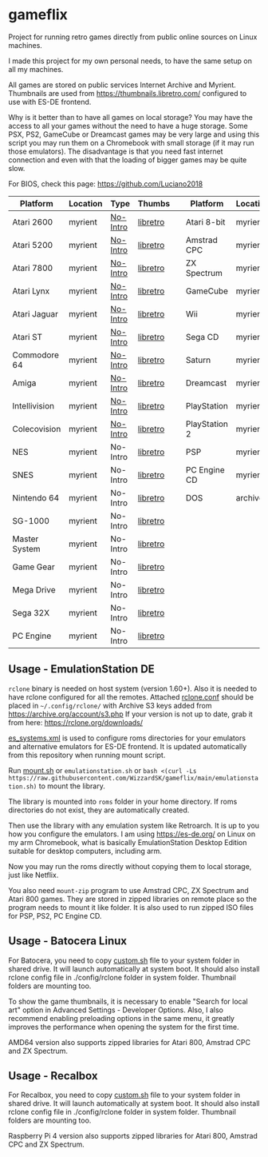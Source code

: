 # gameflix

Project for running retro games directly from public online sources on Linux machines.

I made this project for my own personal needs, to have the same setup on all my machines.

All games are stored on public services Internet Archive and Myrient. Thumbnails are used from https://thumbnails.libretro.com/ configured to use with ES-DE frontend. 

Why is it better than to have all games on local storage? You may have the access to all your games without the need to have a huge storage. Some PSX, PS2, GameCube or Dreamcast games may be very large and using this script you may run them on a Chromebook with small storage (if it may run those emulators). The disadvantage is that you need fast internet connection and even with that the loading of bigger games may be quite slow.

For BIOS, check this page: https://github.com/Luciano2018

| Platform     | Location | Type      | Thumbs |   | Platform     | Location | Type      | Thumbs |
| ------------ | -------- | --------- | ------ | - | ------------ | -------- | --------- | ------ |
| Atari 2600   | myrient  | [No-Intro](https://myrient.erista.me/files/No-Intro/Atari%20-%202600) | [libretro](http://thumbnails.libretro.com/Atari%20-%202600/Named_Snaps) | | Atari 8-bit  | myrient  | [TOSEC](https://myrient.erista.me/files/TOSEC/Atari/8bit/Games/[XEX]) | [libretro](http://thumbnails.libretro.com/Atari%20-%208-bit/Named_Snaps)
| Atari 5200   | myrient  | [No-Intro](https://myrient.erista.me/files/No-Intro/Atari%20-%205200) | [libretro](http://thumbnails.libretro.com/Atari%20-%205200/Named_Snaps) | | Amstrad CPC  | myrient  | [TOSEC](https://myrient.erista.me/files/TOSEC/Amstrad/CPC/Games/[DSK]) | [libretro](http://thumbnails.libretro.com/Amstrad%20-%20CPC/Named_Snaps)
| Atari 7800   | myrient  | [No-Intro](https://myrient.erista.me/files/No-Intro/Atari%20-%207800) | [libretro](http://thumbnails.libretro.com/Atari%20-%207800/Named_Snaps) | | ZX Spectrum  | myrient  | [TOSEC](https://myrient.erista.me/files/TOSEC/Sinclair/ZX%20Spectrum/Games/[DSK]) | [libretro](http://thumbnails.libretro.com/Sinclair%20-%20ZX%20Spectrum/Named_Snaps)
| Atari Lynx   | myrient  | [No-Intro](https://myrient.erista.me/files/No-Intro/Atari%20-%20Lynx) | [libretro](http://thumbnails.libretro.com/Atari%20-%20Lynx/Named_Snaps) | | GameCube     | myrient  | Redump    | [libretro](http://thumbnails.libretro.com/Nintendo%20-%20GameCube/Named_Snaps)
| Atari Jaguar | myrient  | [No-Intro](https://myrient.erista.me/files/No-Intro/Atari%20-%20Jaguar%20(J64)) | [libretro](http://thumbnails.libretro.com/Atari%20-%20Jaguar/Named_Snaps) | | Wii          | myrient  | Redump    | [libretro](http://thumbnails.libretro.com/Nintendo%20-%20Wii/Named_Snaps)
| Atari ST     | myrient  | [No-Intro](https://myrient.erista.me/files/No-Intro/Atari%20-%20ST) | [libretro](http://thumbnails.libretro.com/Atari%20-%20ST/Named_Snaps) | | Sega CD      | myrient  | Redump    | [libretro](http://thumbnails.libretro.com/Sega%20-%20Mega-CD%20-%20Sega%20CD/Named_Snaps)
| Commodore 64 | myrient  | [No-Intro](https://myrient.erista.me/files/No-Intro/Commodore%20-%20Commodore%2064) | [libretro](http://thumbnails.libretro.com/Commodore%20-%2064/Named_Snaps) | | Saturn       | myrient  | Redump    | [libretro](http://thumbnails.libretro.com/Sega%20-%20Saturn/Named_Snaps)
| Amiga        | myrient  | [No-Intro](https://myrient.erista.me/files/No-Intro/Commodore%20-%20Amiga) | [libretro](http://thumbnails.libretro.com/Commodore%20-%20Amiga/Named_Snaps) | | Dreamcast    | myrient  | Redump    | [libretro](http://thumbnails.libretro.com/Sega%20-%20Dreamcast/Named_Snaps)
| Intellivision| myrient  | [No-Intro](https://myrient.erista.me/files/No-Intro/Mattel%20-%20Intellivision) | [libretro](http://thumbnails.libretro.com/Mattel%20-%20Intellivision/Named_Snaps) | | PlayStation  | myrient  | Redump    | [libretro](http://thumbnails.libretro.com/Sony%20-%20PlayStation/Named_Snaps)
| Colecovision | myrient  | [No-Intro](https://myrient.erista.me/files/No-Intro/Coleco%20-%20ColecoVision) | [libretro](http://thumbnails.libretro.com/Coleco%20-%20ColecoVision/Named_Snaps) | | PlayStation 2| myrient  | Redump    | [libretro](http://thumbnails.libretro.com/Sony%20-%20PlayStation%202/Named_Snaps)
| NES          | myrient  | No-Intro  | [libretro](http://thumbnails.libretro.com/Nintendo%20-%20Nintendo%20Entertainment%20System/Named_Snaps) | | PSP          | myrient  | Redump    | [libretro](http://thumbnails.libretro.com/Sony%20-%20PlayStation%20Portable/Named_Snaps)
| SNES         | myrient  | No-Intro  | [libretro](http://thumbnails.libretro.com/Nintendo%20-%20Super%20Nintendo%20Entertainment%20System)  | | PC Engine CD | myrient  | Redump    | [libretro](http://thumbnails.libretro.com/NEC%20-%20PC%20Engine%20CD%20-%20TurboGrafx-CD/Named_Snaps)
| Nintendo 64  | myrient  | No-Intro  | [libretro](http://thumbnails.libretro.com/Nintendo%20-%20Nintendo%2064/Named_Snaps) | |  DOS          | archive  | [eXoDOS](https://archive.org/download/exov5_2/eXo/eXoDOS) | [libretro](http://thumbnails.libretro.com/DOS/Named_Snaps)
| SG-1000      | myrient  | No-Intro  | [libretro](http://thumbnails.libretro.com/Sega%20-%20SG-1000/Named_Snaps)
| Master System| myrient  | No-Intro  | [libretro](http://thumbnails.libretro.com/Sega%20-%20Master%20System%20-%20Mark%20III/Named_Snaps)
| Game Gear    | myrient  | No-Intro  | [libretro](http://thumbnails.libretro.com/Sega%20-%20Game%20Gear/Named_Snaps)
| Mega Drive   | myrient  | No-Intro  | [libretro](http://thumbnails.libretro.com/Sega%20-%20Mega%20Drive%20-%20Genesis/Named_Snaps)
| Sega 32X     | myrient  | No-Intro  | [libretro](http://thumbnails.libretro.com/Sega%20-%2032X/Named_Snaps)
| PC Engine    | myrient  | No-Intro  | [libretro](http://thumbnails.libretro.com/NEC%20-%20PC%20Engine%20-%20TurboGrafx%2016/Named_Snaps) 

## Usage - EmulationStation DE
`rclone` binary is needed on host system (version 1.60+). Also it is needed to have rclone configured for all the remotes. Attached [rclone.conf](/.config/rclone/rclone.conf) should be placed in `~/.config/rclone/` with Archive S3 keys added from https://archive.org/account/s3.php If your version is not up to date, grab it from here: https://rclone.org/downloads/

[es_systems.xml](.emulationstation/custom_systems/es_systems.xml) is used to configure roms directories for your emulators and alternative emulators for ES-DE frontend. It is updated automatically from this repository when running mount script.

Run [mount.sh](mount.sh) or `emulationstation.sh` or `bash <(curl -Ls https://raw.githubusercontent.com/WizzardSK/gameflix/main/emulationstation.sh)` to mount the library.

The library is mounted into `roms` folder in your home directory. If roms directories do not exist, they are automatically created.

Then use the library with any emulation system like Retroarch. It is up to you how you configure the emulators. I am using https://es-de.org/ on Linux on my arm Chromebook, what is basically EmulationStation Desktop Edition suitable for desktop computers, including arm.

Now you may run the roms directly without copying them to local storage, just like Netflix. 

You also need `mount-zip` program to use Amstrad CPC, ZX Spectrum and Atari 800 games. They are stored in zipped libraries on remote place so the program needs to mount it like folder. It is also used to run zipped ISO files for PSP, PS2, PC Engine CD.

## Usage - Batocera Linux
For Batocera, you need to copy [custom.sh](batocera/share/system/custom.sh) file to your system folder in shared drive. It will launch automatically at system boot. It should also install rclone config file in ./config/rclone folder in system folder. Thumbnail folders are mounting too.

To show the game thumbnails, it is necessary to enable "Search for local art" option in Advanced Settings - Developer Options. Also, I also recommend enabling preloading options in the same menu, it greatly improves the performance when opening the system for the first time.

AMD64 version also supports zipped libraries for Atari 800, Amstrad CPC and ZX Spectrum.

## Usage - Recalbox
For Recalbox, you need to copy [custom.sh](recalbox/share/system/custom.sh) file to your system folder in shared drive. It will launch automatically at system boot. It should also install rclone config file in ./config/rclone folder in system folder. Thumbnail folders are mounting too.

Raspberry Pi 4 version also supports zipped libraries for Atari 800, Amstrad CPC and ZX Spectrum.

